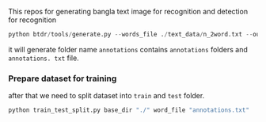 This repos for generating bangla text image for recognition and detection
for recognition
```python
python btdr/tools/generate.py --words_file ./text_data/n_2word.txt --output_folder ./annotations/ --font_dir ./fonts  
```
it will generate folder name `annotations` contains `annotations` folders and `annotations.
txt` file.
### Prepare dataset for training

after that we need to split dataset into `train` and `test` folder.
```python
python train_test_split.py base_dir "./" word_file "annotations.txt"
```